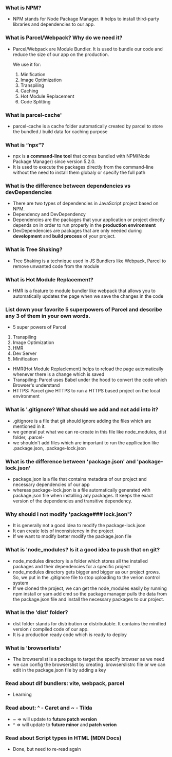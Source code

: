 ### What is NPM?

- NPM stands for Node Package Manager. It helps to install third-party libraries and dependencies to our app.

### What is Parcel/Webpack? Why do we need it?

- Parcel/Webpack are Module Bundler. It is used to bundle our code and reduce the size of our app on the production.

  We use it for:

  1. Minification
  2. Image Optimization
  3. Transpiling
  4. Caching
  5. Hot Module Replacement
  6. Code Splitting

### What is parcel-cache'

- parcel-cache is a cache folder automatically created by parcel to store the bundled / build data for caching purpose

### What is “npx”?

- npx is **a command-line tool** that comes bundled with NPM(Node Package Manager) since version 5.2.0.
- It is used to execute the packages directly from the command-line without the need to install them globaly or specify the full path

### What is the difference between dependencies vs devDependencies

- There are two types of dependencies in JavaScript project based on NPM.
- Dependency and DevDependency
- Dependencies are the packages that your application or project directly depends on in order to run properly in the **production environment**
- DevDependencies are packages that are only needed during **development** and **build process** of your project.

### What is Tree Shaking?

- Tree Shaking is a technique used in JS Bundlers like Webpack, Parcel to remove unwanted code from the module

### What is Hot Module Replacement?

- HMR is a feature to module bundler like webpack that allows you to automatically updates the page when we save the changes in the code

### List down your favorite 5 superpowers of Parcel and describe any 3 of them in your own words.

- 5 super powers of Parcel

1. Transpiling
2. Image Optimization
3. HMR
4. Dev Server
5. Minification

- HMR(Hot Module Replaclement) helps to reload the page automatically whenever there is a change which is saved
- Transpiling: Parcel uses Babel under the hood to convert the code which Browser's understand
- HTTPS: Parcel give HTTPS to run a HTTPS based project on the local environment

### What is '.gitignore? What should we add and not add into it?

- .gitignore is a file that git should ignore adding the files which are mentioned in it.
- we general put what we can re-create in this file like node_modules, dist folder, .parcel-
- we shouldn't add files which are important to run the appllication like .package.json, .package-lock.json

### What is the difference between 'package.json' and 'package-lock.json'

- package.json is a file that contains metadata of our project and necessary dependencies of our app
- whereas package-lock.json is a file automatically generated with package.json file when installing any packages. It keeps the exact version of the dependencies and transitive dependency.

### Why should I not modify 'package### lock.json'?

- It is generally not a good idea to modify the package-lock.json
- It can create lots of inconsistency in the project
- If we want to modify better modify the package.json file

### What is 'node_modules? Is it a good idea to push that on git?

- node_modules directory is a folder which stores all the installed packages and their dependencies for a specific project
- node_modules directory gets bigger and bigger as our project grows. So, we put in the .gitignore file to stop uploading to the verion control system
- If we cloned the project, we can get the node_modules easily by running npm install or yarn add cmd so the package manager pulls the data from the package.json file and install the necessary packages to our project.

### What is the 'dist' folder?

- dist folder stands for distribution or distributable. It contains the minified version / compiled code of our app.
- It is a production ready code which is ready to deploy

### What is 'browserlists'

- The browserslist is a package to target the specify browser as we need
- we can config the browserslist by creating .browserslistrc file or we can edit in the package.json file by adding a key

### Read about dif bundlers: vite, webpack, parcel

- Learning

### Read about: ^ - Caret and ~ - Tilda

- ~ => will update to **future patch version**
- ^ => will update to **future minor** and **patch verion**

### Read about Script types in HTML (MDN Docs)

- Done, but need to re-read again
